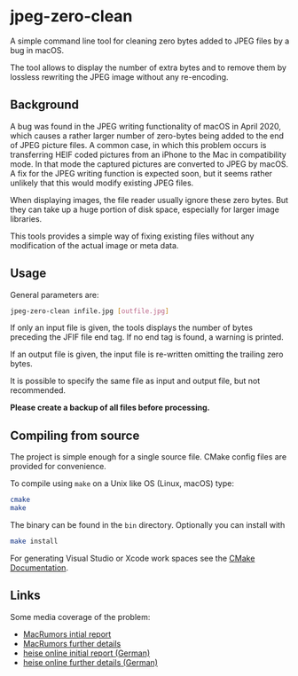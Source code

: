 # jpeg-zero-clean

A simple command line tool for cleaning zero bytes added to JPEG files by a bug in macOS.

The tool allows to display the number of extra bytes and to remove them by lossless rewriting the JPEG image without any re-encoding.

## Background

A bug was found in the JPEG writing functionality of macOS in April 2020, which causes a rather larger number of zero-bytes being added to the end of JPEG picture files.  A common case, in which this problem occurs is transferring HEIF coded pictures from an iPhone to the Mac in compatibility mode. In that mode the captured pictures are converted to JPEG by macOS.  A fix for the JPEG writing function is expected soon, but it seems rather unlikely that this would modify existing JPEG files. 

When displaying images, the file reader usually ignore these zero bytes. But they can take up a huge portion of disk space, especially for larger image libraries.

This tools provides a simple way of fixing existing files without any modification of the actual image or meta data.

## Usage

General parameters are:

```bash
jpeg-zero-clean infile.jpg [outfile.jpg]
```

If only an input file is given, the tools displays the number of bytes preceding the JFIF file end tag. If no end tag is found, a warning is printed.

If an output file is given, the input file is re-written omitting the trailing zero bytes.

It is possible to specify the same file as input and output file, but not recommended.

**Please create a backup of all files before processing.**

## Compiling from source

The project is simple enough for a single source file. CMake config files are provided for convenience.

To compile using `make` on a Unix like OS (Linux, macOS) type:

```bash
cmake
make
```

The binary can be found in the `bin` directory. Optionally you can install with

```bash
make install
```

For generating Visual Studio or Xcode work spaces see the [CMake Documentation](https://cmake.org/cmake/help/latest/manual/cmake-generators.7.html#id11).

## Links

Some media coverage of the problem:

* [MacRumors intial report](https://www.macrumors.com/2020/04/28/macos-image-capture-bug-eats-storage/)
* [MacRumors further details](https://www.macrumors.com/2020/05/01/macos-jpg-truncation-bug-widespread/)
* [heise online initial report (German)](https://www.heise.de/mac-and-i/meldung/iPhone-Fotos-als-Speicherfresser-Fehler-in-Apples-Digitale-Bilder-App-4711304.html)
* [heise online further details (German)](https://www.heise.de/mac-and-i/meldung/Festplatte-voll-wegen-iPhone-Fotos-Bug-Auch-weitere-Apps-betroffen-4713318.html)


